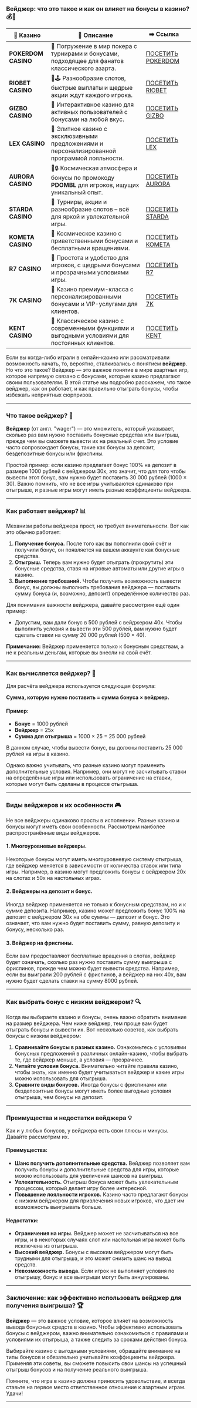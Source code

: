 ### Вейджер: что это такое и как он влияет на бонусы в казино? 💰🎰
| 🎰 Казино           | 📜 Описание                                                                                       | ➡️ Ссылка                                                                                          |   |
| ------------------- | ------------------------------------------------------------------------------------------------- | -------------------------------------------------------------------------------------------------- | - |
| **POKERDOM CASINO** | 🎲 Погружение в мир покера с турнирами и бонусами, подходящее для фанатов классического азарта.   | [ПОСЕТИТЬ POKERDOM](https://brandplay.link/FwVc4f)                                                 |   |
| **RIOBET CASINO**   | 🌟🕹️ Разнообразие слотов, быстрые выплаты и щедрые акции ждут каждого игрока.                    | [ПОСЕТИТЬ RIOBET](https://brandplay.link/TnjsxFvH)                                                 |   |
| **GIZBO CASINO**    | 🚀 Интерактивное казино для активных пользователей с бонусами на любой вкус.                      | [ПОСЕТИТЬ GIZBO](https://brandplay.link/rvzLrVLp)                                                  |   |
| **LEX CASINO**      | 🎰 Элитное казино с эксклюзивными предложениями и персонализированной программой лояльности.      | [ПОСЕТИТЬ LEX](https://brandplay.link/VMqNXPFs)                                                    |   |
| **AURORA CASINO**   | 🌌🔒 Космическая атмосфера и бонусы по промокоду **PDOMBL** для игроков, ищущих уникальный опыт. | [ПОСЕТИТЬ AURORA](https://10trafic-stat2.com/click/668546556bcc6313411604bc/6766/13031/subaccount) |   |
| **STARDA CASINO**   | 🌠 Турниры, акции и разнообразие слотов – всё для яркой и увлекательной игры.                     | [ПОСЕТИТЬ STARDA](https://brandplay.link/HDcDrxLk)                                                 |   |
| **KOMETA CASINO**   | 💫 Космическое казино с приветственными бонусами и бесплатными вращениями.                        | [ПОСЕТИТЬ KOMETA](https://brandplay.link/jHzFFYGv)                                                 |   |
| **R7 CASINO**       | 🎯 Простота и удобство для игроков, с щедрыми бонусами и прозрачными условиями игры.              | [ПОСЕТИТЬ R7](https://brandplay.link/dByFXP7h)                                                     |   |
| **7K CASINO**       | 💎 Казино премиум-класса с персонализированными бонусами и VIP-услугами для клиентов.             | [ПОСЕТИТЬ 7K](https://brandplay.link/dd46bNgD)                                                     |   |
| **KENT CASINO**     | 🎲 Классическое казино с современными функциями и выгодными условиями для постоянных клиентов.    | [ПОСЕТИТЬ KENT](https://brandplay.link/XRH1g6Vb)                                                   

Если вы когда-либо играли в онлайн-казино или рассматривали возможность начать, то, вероятно, сталкивались с понятием **вейджер**. Но что это такое? Вейджер — это важное понятие в мире азартных игр, которое напрямую связано с бонусами, которые казино предлагают своим пользователям. В этой статье мы подробно расскажем, что такое вейджер, как он работает, и как правильно отыграть бонусы, чтобы избежать неприятных сюрпризов.

***

### Что такое вейджер? 🤔

**Вейджер** (от англ. "wager") — это множитель, который указывает, сколько раз вам нужно поставить бонусные средства или выигрыш, прежде чем вы сможете вывести их на реальный счет. Это условие часто сопровождает бонусы, такие как бонусы за депозит, бездепозитные бонусы или фриспины.

Простой пример: если казино предлагает бонус 100% на депозит в размере 1000 рублей с вейджером 30x, это значит, что для того чтобы вывести этот бонус, вам нужно будет поставить 30 000 рублей (1000 × 30). Важно помнить, что не все игры учитываются одинаково при отыгрыше, и разные игры могут иметь разные коэффициенты вейджера.

***

### Как работает вейджер? 📊

Механизм работы вейджера прост, но требует внимательности. Вот как это обычно работает:

1. **Получение бонуса.** После того как вы пополнили свой счёт и получили бонус, он появляется на вашем аккаунте как бонусные средства.
2. **Отыгрыш.** Теперь вам нужно будет отыграть (прокрутить) эти бонусные средства, ставя на игровые автоматы или другие игры в казино.
3. **Выполнение требований.** Чтобы получить возможность вывести бонус, вы должны выполнить требования вейджера — поставить сумму бонуса (и, возможно, депозит) определённое количество раз.

Для понимания важности вейджера, давайте рассмотрим ещё один пример:

* Допустим, вам дали бонус в 500 рублей с вейджером 40x. Чтобы выполнить условия и вывести эти 500 рублей, вам нужно будет сделать ставки на сумму 20 000 рублей (500 × 40).

**Примечание:** Вейджер применяется только к бонусным средствам, а не к реальным деньгам, которые вы внесли на свой счёт.

***

### Как вычисляется вейджер? 🔢

Для расчёта вейджера используется следующая формула:

**Сумма, которую нужно поставить = сумма бонуса × вейджер.**

#### Пример:

* **Бонус** = 1000 рублей
* **Вейджер** = 25x
* **Сумма для отыгрыша** = 1000 × 25 = 25 000 рублей

В данном случае, чтобы вывести бонус, вы должны поставить 25 000 рублей на игры в казино.

Однако важно учитывать, что разные казино могут применить дополнительные условия. Например, они могут не засчитывать ставки на определённые игры или использовать ограничение на ставки, которые могут быть сделаны в процессе отыгрыша.

***

### Виды вейджеров и их особенности 🎮

Не все вейджеры одинаково просты в исполнении. Разные казино и бонусы могут иметь свои особенности. Рассмотрим наиболее распространённые виды вейджеров.

#### 1. **Многоуровневые вейджеры.**

Некоторые бонусы могут иметь многоуровневую систему отыгрыша, где вейджер меняется в зависимости от количества ставок или типа игры. Например, в казино могут предложить бонусы с вейджером 20x на слотах и 50x на настольных играх.

#### 2. **Вейджеры на депозит и бонус.**

Иногда вейджер применяется не только к бонусным средствам, но и к сумме депозита. Например, казино может предложить бонус 100% на депозит с вейджером 30x на обе суммы — депозит и бонус. Это означает, что вам нужно будет поставить сумму, равную депозиту и бонусу, несколько раз.

#### 3. **Вейджер на фриспины.**

Если вам предоставляют бесплатные вращения в слотах, вейджер будет означать, сколько раз нужно поставить сумму выигрыша с фриспинов, прежде чем можно будет вывести средства. Например, если вы выиграли 200 рублей с фриспинов, а вейджер на них 40x, вам нужно будет сделать ставки на сумму 8000 рублей.

***

### Как выбрать бонус с низким вейджером? 🔍

Когда вы выбираете казино и бонусы, очень важно обратить внимание на размер вейджера. Чем ниже вейджер, тем проще вам будет отыграть бонусы и вывести их. Вот несколько советов, как выбрать бонусы с низким вейджером:

1. **Сравнивайте бонусы в разных казино.** Ознакомьтесь с условиями бонусных предложений в различных онлайн-казино, чтобы выбрать те, где вейджер меньше, а условия — прозрачнее.
2. **Читайте условия бонуса.** Внимательно читайте правила казино, чтобы знать, как именно будет учитываться вейджер и какие игры можно использовать для отыгрыша.
3. **Сравните виды бонусов.** Иногда бонусы с фриспинами или бездепозитные бонусы могут иметь более выгодные условия отыгрыша, чем бонусы на депозит.

***

### Преимущества и недостатки вейджера 💡

Как и у любых бонусов, у вейджера есть свои плюсы и минусы. Давайте рассмотрим их.

#### Преимущества:

* **Шанс получить дополнительные средства.** Вейджер позволяет вам получить бонусы и дополнительные средства для игры, которые можно использовать для увеличения шансов на выигрыш.
* **Увлекательность.** Отыгрыш бонуса может быть увлекательным процессом, который делает игру более интересной.
* **Повышение лояльности игроков.** Казино часто предлагают бонусы с низким вейджером для привлечения новых игроков, что дает им возможность выигрывать больше.

#### Недостатки:

* **Ограничения на игры.** Вейджер может не засчитываться на все игры, и в некоторых случаях слот или настольная игра может быть исключена из отыгрыша.
* **Высокий вейджер.** Бонусы с высоким вейджером могут быть трудными для отыгрыша, и это может снизить шанс на вывод средств.
* **Невозможность вывода.** Если игрок не выполняет условия по отыгрышу, бонус и все выигрыши могут быть аннулированы.

***

### Заключение: как эффективно использовать вейджер для получения выигрыша? 🏆

**Вейджер** — это важное условие, которое влияет на возможность вывода бонусных средств в казино. Чтобы эффективно использовать бонусы с вейджером, важно внимательно ознакомиться с правилами и условиями их отыгрыша, а также следить за сроками действия бонуса.

Выбирайте казино с выгодными условиями, обращайте внимание на типы бонусов и обязательно учитывайте коэффициенты вейджера. Применяя эти советы, вы сможете повысить свои шансы на успешный отыгрыш бонусов и на получение реального выигрыша.

Помните, что игра в казино должна приносить удовольствие, и всегда ставьте на первое место ответственное отношение к азартным играм. Удачи!

***

